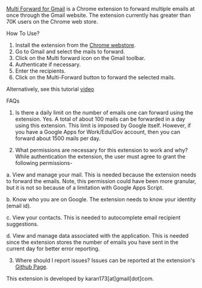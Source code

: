 
[Multi Forward for Gmail](https://chrome.google.com/webstore/detail/multi-forward-for-gmail/jjmdplljmniahpamcmabdnahmjdlikpm/related) is a Chrome extension to forward multiple emails at once through the Gmail website. The extension currently has greater than 70K users on the Chrome web store.


How To Use?

1. Install the extension from the [Chrome webstore](https://chrome.google.com/webstore/detail/multi-forward-for-gmail/jjmdplljmniahpamcmabdnahmjdlikpm/related).
2. Go to Gmail and select the mails to forward.
3. Click on the Multi forward icon on the Gmail toolbar.
4. Authenticate if necessary.
5. Enter the recipients.
6. Click on the Multi-Forward button to forward the selected mails.

Alternatively, see this tutorial [video](https://youtu.be/JYXCpS7KS_g)

FAQs

1. Is there a daily limit on the number of emails one can forward using the extension.
Yes. A total of about 100 mails can be forwarded in a day using this extension. This limit is imposed by Google itself. However, if you have a Google Apps for Work/Edu/Gov account, then you can forward about 1500 mails per day.

2. What permissions are necessary for this extension to work and why?
While authentication the extension, the user must agree to grant the following permissions-

  a. View and manage your mail.
  This is needed because the extension needs to forward the emails. Note, this permission could have been more granular, but  it is not so because of a limitation with Google Apps Script.

  b. Know who you are on Google.
  The extension needs to know your identity (email id).

  c. View your contacts.
  This is needed to autocomplete email recipient suggestions.

  d. View and manage data associated with the application.
  This is needed since the extension stores the number of emails you have sent in the current day for better error reporting.

3. Where should I report issues?
Issues can be reported at the extension's [Github Page](https://github.com/karan173/Multi-Forward-for-Gmail/issues/new).

This extension is developed by karan173[at]gmail[dot]com.

